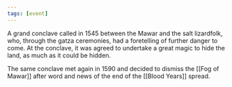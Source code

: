 ```yaml
---
tags: [event]
---
```


A grand conclave called in 1545 between the Mawar and the salt lizardfolk, who, through the gatza ceremonies, had a foretelling of further danger to come. At the conclave, it was agreed to undertake a great magic to hide the land, as much as it could be hidden. 

The same conclave met again in 1590 and decided to dismiss the [[Fog of Mawar]] after word and news of the end of the [[Blood Years]] spread.
